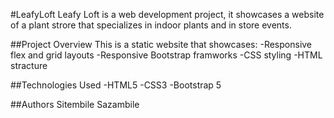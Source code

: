 #LeafyLoft 
Leafy Loft is a web development project, it showcases a website of a plant strore that specializes in indoor plants and in store events. 

##Project Overview
This is a static website that showcases:
-Responsive flex and grid layouts 
-Responsive Bootstrap framworks 
-CSS styling 
-HTML stracture 

##Technologies Used 
-HTML5
-CSS3
-Bootstrap 5



##Authors
Sitembile Sazambile 

